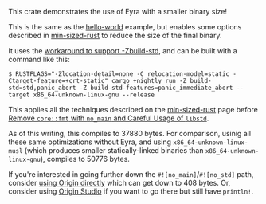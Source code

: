 This crate demonstrates the use of Eyra with a smaller binary size!

This is the same as the [hello-world] example, but enables some options
described in [min-sized-rust] to reduce the size of the final binary.

It uses the [workaround to support -Zbuild-std], and can be built with
a command like this:

```console
$ RUSTFLAGS="-Zlocation-detail=none -C relocation-model=static -Ctarget-feature=+crt-static" cargo +nightly run -Z build-std=std,panic_abort -Z build-std-features=panic_immediate_abort --target x86_64-unknown-linux-gnu --release
```

This applies all the techniques described on the [min-sized-rust] page
before [Remove `core::fmt` with `no_main` and Careful Usage of `libstd`].

As of this writing, this compiles to 37880 bytes. For comparison, usinig all
these same optimizations without Eyra, and using `x86_64-unknown-linux-musl`
(which produces smaller statically-linked binaries than
`x86_64-unknown-linux-gnu`), compiles to 50776 bytes.

If you're interested in going further down the `#![no_main]`/`#![no_std]`
path, consider [using Origin directly] which can get down to 408 bytes. Or,
consider using [Origin Studio] if you want to go there but still have
`println!`.

[hello-world]: https://github.com/sunfishcode/eyra/tree/main/example-crates/hello-world/
[min-sized-rust]: https://github.com/johnthagen/min-sized-rust
[workaround to support -Zbuild-std]: https://github.com/sunfishcode/eyra/blob/main/README.md#compatibility-with--zbuild-std
[Remove `core::fmt` with `no_main` and Careful Usage of `libstd`]: https://github.com/johnthagen/min-sized-rust#remove-corefmt-with-no_main-and-careful-usage-of-libstd
[using Origin directly]: https://github.com/sunfishcode/origin/tree/main/example-crates/tiny
[Origin Studio]: https://github.com/sunfishcode/origin-studio
